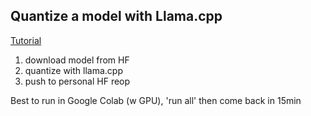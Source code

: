 ## Quantize a model with Llama.cpp

[Tutorial](https://github.com/ggerganov/llama.cpp/discussions/2948)


1) download model from HF
2) quantize with llama.cpp
3) push to personal HF reop

Best to run in Google Colab (w GPU), 'run all' then come back in 15min